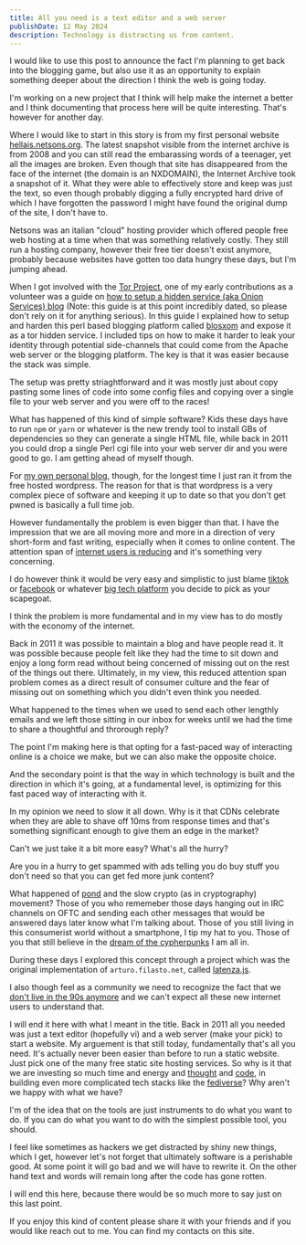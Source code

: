 ```yaml
---
title: All you need is a text editor and a web server
publishDate: 12 May 2024
description: Technology is distracting us from content.
---
```


I would like to use this post to announce the fact I'm planning to get back
into the blogging game, but also use it as an opportunity to explain something
deeper about the direction I think the web is going today.

I'm working on a new project that I think will help make the internet a better
and I think documenting that process here will be quite interesting. That's
however for another day.

Where I would like to start in this story is from my first personal website
[hellais.netsons.org](https://web.archive.org/web/20080531043317/http://hellais.netsons.org/).
The latest snapshot visible from the internet archive is from 2008 and you
can still read the embarassing words of a teenager, yet all the images are broken.
Even though that site has disappeared from the face of the internet (the domain
is an NXDOMAIN), the Internet Archive took a snapshot of it. What they were able
to effectively store and keep was just the text, so even though probably digging 
a fully encrypted hard drive of which I have forgotten the password I might have found 
the original dump of the site, I don't have to.

Netsons was an italian "cloud" hosting provider which offered people free web
hosting at a time when that was something relatively costly. They still run a
hosting company, however their free tier doesn't exist anymore, probably
because websites have gotten too data hungry these days, but I'm jumping ahead.

When I got involved with the [Tor Project](https://torproject.org/), one of my early contributions as a
volunteer was a guide on [how to setup a hidden service (aka Onion Services)
blog](https://github.com/hellais/Hidden-Blog) (Note: this guide is at this
point incredibly dated, so please don't rely on it for anything serious).  In
this guide I explained how to setup and harden this perl based blogging
platform called [blosxom](https://en.wikipedia.org/wiki/Blosxom) and expose it
as a tor hidden service. I included tips on how to make it harder to leak your 
identity through potential side-channels that could come from the Apache web
server or the blogging platform. The key is that it was easier because the stack
was simple.

The setup was pretty striaghtforward and it was mostly just about copy pasting
some lines of code into some config files and copying over a single file to
your web server and you were off to the races!

What has happened of this kind of simple software? Kids these days have to run
`npm` or `yarn` or whatever is the new trendy tool to install GBs of
dependencies so they can generate a single HTML file, while back in 2011 you
could drop a single Perl cgi file into your web server dir and you were good to
go. I am getting ahead of myself though.

For [my own personal blog](https://hellais.wordpress.com/), though, for the
longest time I just ran it from the free hosted wordpress. The reason for that
is that wordpress is a very complex piece of software and keeping it up to date
so that you don't get pwned is basically a full time job.

However fundamentally the problem is even bigger than that. I have the
impression that we are all moving more and more in a direction of very
short-form and fast writing, especially when it comes to online content.
The attention span of [internet users is
reducing](https://www.ncbi.nlm.nih.gov/pmc/articles/PMC7766706/) and it's
something very concerning.

I do however think it would be very easy and simplistic to just blame [tiktok](https://en.wikipedia.org/wiki/Restrictions_on_TikTok_in_the_United_States) or
[facebook](https://en.wikipedia.org/wiki/2021_Facebook_leak) or whatever [big tech
platform](https://en.wikipedia.org/wiki/Big_Tech) you decide to pick as your
scapegoat.

I think the problem is more fundamental and in my view has to do mostly with
the economy of the internet.

Back in 2011 it was possible to maintain a blog and have people read it. It was
possible because people felt like they had the time to sit down and enjoy a
long form read without being concerned of missing out on the rest of the things
out there.
Ultimately, in my view, this reduced attention span problem comes as a direct
result of consumer culture and the fear of missing out on something which you
didn't even think you needed.

What happened to the times when we used to send each other lengthly emails and
we left those sitting in our inbox for weeks until we had the time to share a
thoughtful and throrough reply?

The point I'm making here is that opting for a fast-paced way of interacting
online is a choice we make, but we can also make the opposite choice.

And the secondary point is that the way in which technology is built and the
direction in which it's going, at a fundamental level, is optimizing for this
fast paced way of interacting with it.

In my opinion we need to slow it all down. Why is it that CDNs celebrate when
they are able to shave off 10ms from response times and that's something
significant enough to give them an edge in the market?

Can't we just take it a bit more easy? What's all the hurry?

Are you in a hurry to get spammed with ads telling you do buy stuff you don't
need so that you can get fed more junk content?

What happened of [pond](https://github.com/agl/pond) and the slow crypto (as in
cryptography) movement? Those of you who rememeber those days hanging out in
IRC channels on OFTC and sending each other messages that would be answered
days later know what I'm talking about. Those of you still living in this
consumerist world without a smartphone, I tip my hat to you.
Those of you that still believe in the [dream of the cypherpunks](https://en.wikipedia.org/wiki/Cypherpunk) I am all in.

During these days I explored this concept through a project which was the
original implementation of `arturo.filasto.net`, called
[latenza.js](https://github.com/hellais/latenza.js).

I also though feel as a community we need to recognize the fact that we [don't
live in the 90s anymore](https://www.youtube.com/watch?v=TZt-pOc3moc) and we
can't expect all these new internet users to understand that.



I will end it here with what I meant in the title. Back in 2011 all you needed
was just a text editor (hopefully vi) and a web server (make your pick) to start
a website.
My arguement is that still today, fundamentally that's all you need. It's
actually never been easier than before to run a static website. Just pick one of the many
free static site hosting services.
So why is it that we are investing so much time and energy and [thought](https://en.wikipedia.org/wiki/ActivityPub) and
[code](https://en.wikipedia.org/wiki/Diaspora_\(social_network), in building even more complicated tech stacks like the [fediverse](https://en.wikipedia.org/wiki/Mattermost)?
Why aren't we happy with what we have?

I'm of the idea that on the tools are just instruments to do what you want to
do. If you can do what you want to do with the simplest possible tool, you
should.

I feel like sometimes as hackers we get distracted by shiny new things, which I
get, however let's not forget that ultimately software is a perishable good. At
some point it will go bad and we will have to rewrite it. On the other hand
text and words will remain long after the code has gone rotten.

I will end this here, because there would be so much more to say just on this last point.

If you enjoy this kind of content please share it with your friends and if you
would like reach out to me. You can find my contacts on this site.
